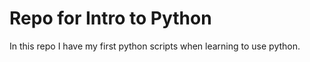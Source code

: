 <h1>Repo for Intro to Python </h1>
In this repo I have my first python scripts when learning to use python.
